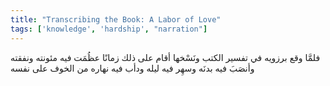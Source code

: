 ```yaml
---
title: "Transcribing the Book: A Labor of Love"
tags: ['knowledge', 'hardship', "narration"]
---
```


 فلمَّا وقع برزويه في تفسير الكتب ونَسْخها أقام على ذلك زمانًا عظُمَت فيه مئونته ونفقته وأنصَبَ فيه بدنَه وسهِر فيه ليله ودأب فيه نهاره من الخوف على نفسه
